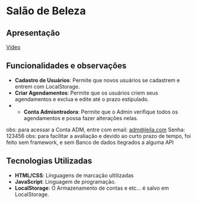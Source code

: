 # Salão de Beleza

## Apresentação
[Vídeo](https://youtu.be/Q3NJwts0YAI)

## Funcionalidades e observações
- **Cadastro de Usuários**: Permite que novos usuários se cadastrem e entrem com LocalStorage. 
- **Criar Agendamentos**: Permite que os usuários criem seus agendamentos e exclua e edite até o prazo estipulado.
- - **Conta Admisntradora**: Permite que o Admin verifique todos os agendamentos e possa fazer alterações nelas.

obs: para acessar a Conta ADM, entre com email: adm@leila.com Senha: 123456
obs: para facilitar a avaliação e devido ao curto prazo de tempo, foi feito sem framework, e sem Banco de dados itegrados a alguma API

## Tecnologias Utilizadas
- **HTML/CSS**: Linguagens de marcação ultilizadas
- **JavaScript**: Linguagem de programação.
- **LocalStorage**: O Armazenamento de contas e etc... é salvo em LocalStorage.
